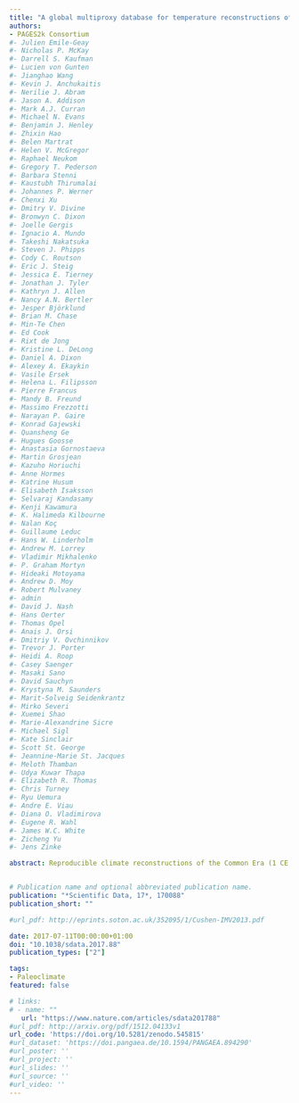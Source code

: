 ```yaml
---
title: "A global multiproxy database for temperature reconstructions of the Common Era"
authors:
- PAGES2k Consortium
#- Julien Emile-Geay
#- Nicholas P. McKay
#- Darrell S. Kaufman
#- Lucien von Gunten
#- Jianghao Wang
#- Kevin J. Anchukaitis
#- Nerilie J. Abram
#- Jason A. Addison
#- Mark A.J. Curran
#- Michael N. Evans
#- Benjamin J. Henley
#- Zhixin Hao
#- Belen Martrat
#- Helen V. McGregor
#- Raphael Neukom
#- Gregory T. Pederson
#- Barbara Stenni
#- Kaustubh Thirumalai
#- Johannes P. Werner
#- Chenxi Xu
#- Dmitry V. Divine
#- Bronwyn C. Dixon
#- Joelle Gergis
#- Ignacio A. Mundo
#- Takeshi Nakatsuka
#- Steven J. Phipps
#- Cody C. Routson
#- Eric J. Steig
#- Jessica E. Tierney
#- Jonathan J. Tyler
#- Kathryn J. Allen
#- Nancy A.N. Bertler
#- Jesper Björklund
#- Brian M. Chase
#- Min-Te Chen
#- Ed Cook
#- Rixt de Jong
#- Kristine L. DeLong
#- Daniel A. Dixon
#- Alexey A. Ekaykin
#- Vasile Ersek
#- Helena L. Filipsson
#- Pierre Francus
#- Mandy B. Freund
#- Massimo Frezzotti
#- Narayan P. Gaire
#- Konrad Gajewski
#- Quansheng Ge
#- Hugues Goosse
#- Anastasia Gornostaeva
#- Martin Grosjean
#- Kazuho Horiuchi
#- Anne Hormes
#- Katrine Husum
#- Elisabeth Isaksson
#- Selvaraj Kandasamy
#- Kenji Kawamura
#- K. Halimeda Kilbourne
#- Nalan Koç
#- Guillaume Leduc
#- Hans W. Linderholm
#- Andrew M. Lorrey
#- Vladimir Mikhalenko
#- P. Graham Mortyn
#- Hideaki Motoyama
#- Andrew D. Moy
#- Robert Mulvaney
#- admin
#- David J. Nash
#- Hans Oerter
#- Thomas Opel
#- Anais J. Orsi
#- Dmitriy V. Ovchinnikov
#- Trevor J. Porter
#- Heidi A. Roop
#- Casey Saenger
#- Masaki Sano
#- David Sauchyn
#- Krystyna M. Saunders
#- Marit-Solveig Seidenkrantz
#- Mirko Severi
#- Xuemei Shao
#- Marie-Alexandrine Sicre
#- Michael Sigl
#- Kate Sinclair
#- Scott St. George
#- Jeannine-Marie St. Jacques
#- Meloth Thamban
#- Udya Kuwar Thapa
#- Elizabeth R. Thomas
#- Chris Turney
#- Ryu Uemura
#- Andre E. Viau
#- Diana O. Vladimirova
#- Eugene R. Wahl
#- James W.C. White
#- Zicheng Yu
#- Jens Zinke

abstract: Reproducible climate reconstructions of the Common Era (1 CE to present) are key to placing industrial-era warming into the context of natural climatic variability. Here we present a community-sourced database of temperature-sensitive proxy records from the PAGES2k initiative. The database gathers 692 records from 648 locations, including all continental regions and major ocean basins. The records are from trees, ice, sediment, corals, speleothems, documentary evidence, and other archives. They range in length from 50 to 2000 years, with a median of 547 years, while temporal resolution ranges from biweekly to centennial. Nearly half of the proxy time series are significantly correlated with HadCRUT4.2 surface temperature over the period 1850–2014. Global temperature composites show a remarkable degree of coherence between high- and low-resolution archives, with broadly similar patterns across archive types, terrestrial versus marine locations, and screening criteria. The database is suited to investigations of global and regional temperature variability over the Common Era, and is shared in the Linked Paleo Data (LiPD) format, including serializations in Matlab, R and Python.


# Publication name and optional abbreviated publication name.
publication: "*Scientific Data, 17*, 170088"
publication_short: ""

#url_pdf: http://eprints.soton.ac.uk/352095/1/Cushen-IMV2013.pdf

date: 2017-07-11T00:00:00+01:00
doi: "10.1038/sdata.2017.88"
publication_types: ["2"]

tags:
- Paleoclimate
featured: false

# links:
# - name: ""
   url: "https://www.nature.com/articles/sdata201788"
#url_pdf: http://arxiv.org/pdf/1512.04133v1
url_code: 'https://doi.org/10.5281/zenodo.545815'
#url_dataset: 'https://doi.pangaea.de/10.1594/PANGAEA.894290'
#url_poster: ''
#url_project: ''
#url_slides: ''
#url_source: ''
#url_video: ''
---
```

